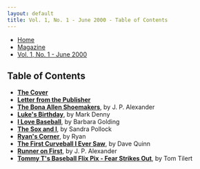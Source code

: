 ```yaml
---
layout: default
title: Vol. 1, No. 1 - June 2000 - Table of Contents
---
```

<nav class="breadcrumb" aria-label="breadcrumbs">
  <ul>
    <li><a href="{{ site.url }}{{ site.baseurl }}/index.html">Home</a></li>
    <li><a href="../magazine-home.html">Magazine</a></li>
    <li class="is-active"><a href="#" aria-current="page">Vol. 1, No. 1 - June 2000</a></li>
  </ul>
</nav>

<section>
  <h1>Table of Contents</h1>

  <ul>
    <li><a href="bi_vol_1_no_1_cover.html"><strong>The Cover</strong></a></li>
    <li><a href="bi_vol_1_no_1_letter_from_publisher.html"><strong>Letter from the Publisher</strong></a></li>
    <li><a href="bi_vol_1_no_1_bona_allen_shoemakers.html"><strong>The Bona Allen Shoemakers</strong></a>, by J. P. Alexander</li>
    <li><a href="bi_vol_1_no_1_lukes_birthday.html"><strong>Luke's Birthday</strong></a>, by Mark Denny</li>
    <li><a href="bi_vol_1_no_1_i_love_baseball.html"><strong>I Love Baseball</strong></a>, by Barbara Golding</li>
    <li><a href="bi_vol_1_no_1_the_sox_and_i.html"><strong>The Sox and I</strong></a>, by Sandra Pollock</li>
    <li><a href="bi_vol_1_no_1_ryans_corner.html"><strong>Ryan's Corner</strong></a>, by Ryan</li>
    <li><a href="bi_vol_1_no_1_first_curve.html"><strong>The First Curveball I Ever Saw</strong></a>, by Dave Quinn</li>
    <li><a href="bi_vol_1_no_1_runner_on_first.html"><strong>Runner on First</strong></a>, by J. P. Alexander</li>
    <li><a href="bi_vol_1_no_1_fear_strikes_out.html"><strong>Tommy T's Baseball Flix Pix - Fear Strikes Out</strong></a>, by Tom Tilert</li>
  </ul>

</section>
